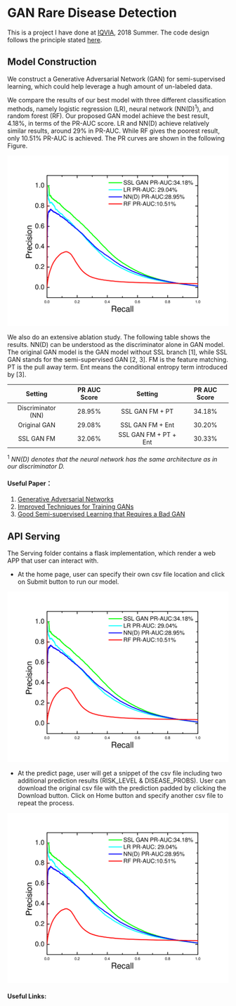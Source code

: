 # GAN Rare Disease Detection
This is a project I have done at [IQVIA](https://www.iqvia.com/), 2018 Summer. The code design follows the principle
stated [here](https://github.com/Wenyuan-Vincent-Li/Tensorflow_template).

## Model Construction
We construct a Generative Adversarial Network (GAN) for semi-supervised learning, which
could help leverage a hugh amount of un-labeled data.

We compare the results of our best model with three different classification methods, 
namely logistic regression (LR), neural network (NN(D)<sup>1</sup>), and random forest
(RF). Our proposed GAN model achieve the best result, 4.18\%, in terms of the PR-AUC
score. LR and NN(D) achieve relatively similar results, around 29\% in PR-AUC. 
While RF gives the poorest result, only 10.51\% PR-AUC is achieved. The PR curves 
are shown in the following Figure.

<img src="/Plots/Figure1.png" width="600">

We also do an extensive ablation study. The following table shows the results.
NN(D) can be understood as the 
discriminator alone in GAN model. The original GAN model is the GAN model 
without SSL branch [1], while SSL GAN stands for the semi-supervised GAN 
[2, 3]. FM is the feature matching. PT is the pull away term. Ent means the 
conditional entropy term introduced by [3].

|       Setting      | PR AUC Score |        Setting        | PR AUC Score |
|:------------------:|:------------:|:---------------------:|:------------:|
| Discriminator (NN) |    28.95%    | SSL GAN FM + PT       |    34.18%    |
| Original GAN       |    29.08%    | SSL GAN FM + Ent      |    30.20%    |
| SSL GAN FM         |    32.06%    | SSL GAN FM + PT + Ent |    30.33%    |

<sup>1</sup> _NN(D) denotes that the neural network has the same architecture as in 
our discriminator D._

#### Useful Paper：
1. [Generative Adversarial Networks](https://arxiv.org/abs/1406.2661)
2. [Improved Techniques for Training GANs](https://arxiv.org/abs/1606.03498)
3. [Good Semi-supervised Learning that Requires a Bad GAN](https://arxiv.org/abs/1705.09783)

## API Serving

The Serving folder contains a flask implementation, which render a web APP that user can interact
with.

* At the home page, user can specify their own csv file location and click on Submit button to
run our model.

<img src="/Plots/Figure1.png" width="600">

* At the predict page, user will get a snippet of the csv file including two additional prediction
results (RISK_LEVEL & DISEASE_PROBS). User can download the original csv file with the prediction
padded by clicking the Download button. Click on Home button and specify another csv file to 
repeat the process.

<img src="/Plots/Figure1.png" width="600">

#### Useful Links:

